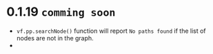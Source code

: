 # 0.1.19 `comming soon`

* `vf.pp.searchNode()` function will report `No paths found` if the list of nodes are not in the graph. 
* 